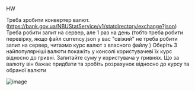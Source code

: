 HW

Треба зробити конвертер валют. 
(https://bank.gov.ua/NBUStatService/v1/statdirectory/exchange?json)
Треба робити запит на сервер, але 1 раз на день
(тобто треба робити перевірку, якщо файл currency.json у вас "свіжий"
не треба робити запит на сервер, читаэмо курс валют з власного файлу
)
Оберіть 3 найпопулярніші валюти покажіть у консолі користувачеві їх курс
відносно до гривні.
Запитайте суму у користувача у гривнях.
Що за валюту він бажає придбати та зробіть розрахунок відноcно до курсу 
та обраної валюти

![image](https://github.com/VitaliiPytymko-Kh/HW-Currency-/assets/137927518/4dbe342b-be8c-4056-942c-351b4b68340d)
